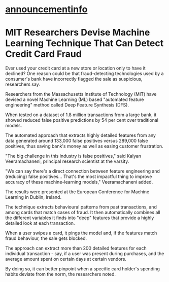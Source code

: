 # <a href="http://announcementinfo.com/">announcementinfo</a>
# MIT Researchers Devise Machine Learning Technique That Can Detect Credit Card Fraud
<P>Ever used your credit card at a new store or location only to have it declined? One reason could be that fraud-detecting technologies used by a consumer's bank have incorrectly flagged the sale as suspicious, researchers say.</P>
<P>Researchers from the Massachusetts Institute of Technology (MIT) have devised a novel Machine Learning (ML) based "automated feature engineering" method called Deep Feature Synthesis (DFS).&nbsp;</P>
<P>When tested on a dataset of 1.8 million transactions from a large bank, it showed reduced false positive predictions by 54 per cent over traditional models.</P>
<P>The automated approach that extracts highly detailed features from any data generated around 133,000 false positives versus 289,000 false positives, thus saving bank's money as well as easing customer frustration.</P>
<P>"The big challenge in this industry is false positives," said Kalyan Veeramachaneni, principal research scientist at the varsity.</P>
<P>"We can say there's a direct connection between feature engineering and (reducing) false positives... That's the most impactful thing to improve accuracy of these machine-learning models," Veeramachaneni added.</P>
<P>The results were presented at the European Conference for Machine Learning in Dublin, Ireland.</P>
<P>The technique extracts behavioural patterns from past transactions, and among cards that match cases of fraud. It then automatically combines all the different variables it finds into "deep" features that provide a highly detailed look at each transaction.</P>
<P>When a user swipes a card, it pings the model and, if the features match fraud behaviour, the sale gets blocked.</P>
<P>The approach can extract more than 200 detailed features for each individual transaction - say, if a user was present during purchases, and the average amount spent on certain days at certain vendors.&nbsp;</P>
<P>By doing so, it can better pinpoint when a specific card holder's spending habits deviate from the norm, the researchers noted.</P>
<P>&nbsp;</P>
